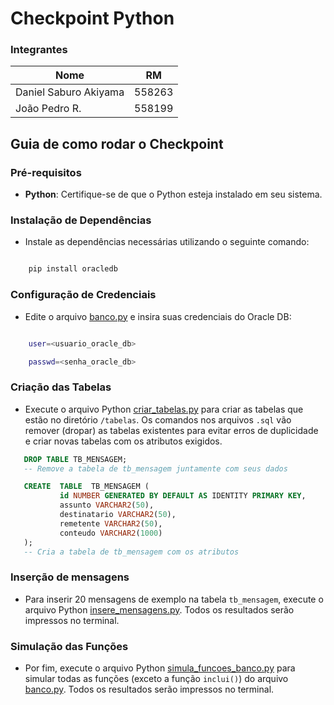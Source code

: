 
# Checkpoint Python

### Integrantes 
| Nome | RM | 
|------------------------|--------| 
| Daniel Saburo Akiyama | 558263 | 
| João Pedro R. | 558199 | 

## Guia de como rodar o Checkpoint

### Pré-requisitos

-  **Python**: Certifique-se de que o Python esteja instalado em seu sistema.

### Instalação de Dependências

- Instale as dependências necessárias utilizando o seguinte comando:

```bash

	pip install oracledb

```

### Configuração de Credenciais

-  Edite o arquivo [banco.py](./banco.py) e insira suas credenciais do Oracle DB:

```bash

	user=<usuario_oracle_db>

	passwd=<senha_oracle_db>

```

### Criação das Tabelas

- Execute o arquivo Python [criar_tabelas.py](./criar_tabelas.py) para criar as tabelas que estão no diretório `/tabelas`. Os comandos nos arquivos `.sql` vão remover (dropar) as tabelas existentes para evitar erros de duplicidade e criar novas tabelas com os atributos exigidos.

 ```sql 
	DROP TABLE TB_MENSAGEM;
	-- Remove a tabela de tb_mensagem juntamente com seus dados

	CREATE  TABLE  TB_MENSAGEM (
			id NUMBER GENERATED BY DEFAULT AS IDENTITY PRIMARY KEY,
			assunto VARCHAR2(50),
			destinatario VARCHAR2(50),
			remetente VARCHAR2(50),
			conteudo VARCHAR2(1000)
	);
	-- Cria a tabela de tb_mensagem com os atributos
```

### Inserção de mensagens

- Para inserir 20 mensagens de exemplo na tabela `tb_mensagem`, execute o arquivo Python [insere_mensagens.py](./insere_mensagens.py). Todos os resultados serão impressos no terminal.

### Simulação das Funções

- Por fim, execute o arquivo Python   [simula_funcoes_banco.py](./simula_funcoes_banco.py) para simular todas as funções (exceto a função `inclui()`) do arquivo  [banco.py](./banco.py). Todos os resultados serão impressos no terminal.

